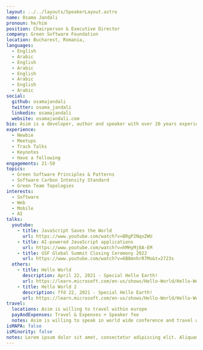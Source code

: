 ```yaml
---
layout: ../../layouts/SpeakerLayout.astro
name: Osama Jandali
pronoun: he/him
position: Chairperson & Executive Director
company: Green Software Foundation
location: Bucharest, Romania,
languages:
  - English
  - Arabic
  - English
  - Arabic
  - English
  - Arabic
  - English
  - Arabic
social:
  github: osamajandali
  twitter: osama_jandali
  linkedin: osamajandali
  website: osamajandali.com
bio: Asim is a developer, author and speaker with over 20 years experience working for organisations such as the European Space Agency, Google and now Microsoft, where he is the Green Cloud Advocacy Lead. He's also the Executive Director and Chairperson of the Green Software Foundation, a global industry consortium with a mission to create a trusted ecosystem of people, standards, tooling and best practices for building green software.
experience:
  - Newbie
  - Meetups
  - Track Talks
  - Keynotes
  - Have a following
engagements: 21-50
topics:
  - Green Software Principles & Patterns
  - Software Carbon Intensity Standard
  - Green Team Topologies
interests:
  - Software
  - Web
  - Mobile
  - AI
talks:
  youtube:
    - title: JavaScript Saves the World
      url: https://www.youtube.com/watch?v=BRgP2NqvZWU
    - title: AI-powered JavaScript applications
      url: https://www.youtube.com/watch?v=hMHyMj8A-EM
    - title: GSF Global Summit Closing Ceremony 2022
      url: https://www.youtube.com/watch?v=6B8mnhrR7Mo&t=2723s
  others:
    - title: Hello World
      description: April 22, 2021 - Special Hello Earth!
      url: https://learn.microsoft.com/en-us/shows/Hello-World/Hello-World-April-22-2021-Special-Hello-Earth
    - title: Hello World 2
      description: ffd 22, 2021 - Special Hello Earth!
      url: https://learn.microsoft.com/en-us/shows/Hello-World/Hello-World-April-22-2021-Special-Hello-Earth
travel:
  locations: Asim is willing to travel within europe
  payAndExpenses: Travel & Expenses + Speaker fee
  notes: Asim is willing to speak in world wide conference and travel withing europe only.
isMAPA: false
isMinority: false
notes: Lorem ipsum dolor sit amet, consectetur adipiscing elit. Aliquam viverra ac massa vel bibendum. Fusce vel lectus lectus. In ut quam in sem dictum venenatis. In dignissim enim quis faucibus dapibus. Nam at tellus hendrerit, interdum felis eu, dapibus risus. Class aptent taciti sociosqu ad litora torquent per conubia nostra, per inceptos himenaeos. Maecenas eleifend lacus a lectus ultrices condimentum. Sed non fringilla risus. Donec porta vestibulum efficitur. Integer leo dui, molestie vel rutrum quis, imperdiet in nulla.
---
```

